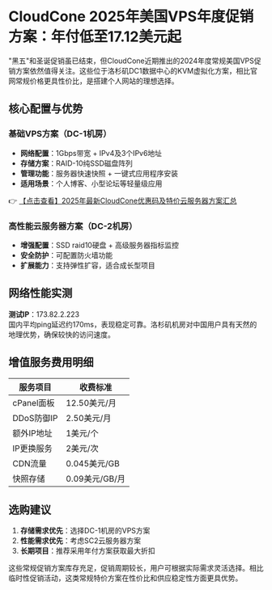 # CloudCone 2025年美国VPS年度促销方案：年付低至17.12美元起

"黑五"和圣诞促销虽已结束，但CloudCone近期推出的2024年度常规美国VPS促销方案依然值得关注。这些位于洛杉矶DC1数据中心的KVM虚拟化方案，相比官网常规价格更具性价比，是搭建个人网站的理想选择。

## 核心配置与优势

### 基础VPS方案（DC-1机房）
- **网络配置**：1Gbps带宽 + IPv4及3个IPv6地址
- **存储方案**：RAID-10纯SSD磁盘阵列
- **管理功能**：服务器快速快照 + 一键式应用程序安装
- **适用场景**：个人博客、小型论坛等轻量级应用

👉 [【点击查看】2025年最新CloudCone优惠码及特价云服务器方案汇总](https://bit.ly/Cloudcone)

### 高性能云服务器方案（DC-2机房）
- **增强配置**：SSD raid10硬盘 + 高级服务器指标监控
- **安全防护**：可配置防火墙功能
- **扩展能力**：支持弹性扩容，适合成长型项目

## 网络性能实测
**测试IP**：173.82.2.223  
国内平均ping延迟约170ms，表现稳定可靠。洛杉矶机房对中国用户具有天然的地理优势，确保较快的访问速度。

## 增值服务费用明细
| 服务项目         | 收费标准          |
|------------------|-------------------|
| cPanel面板       | 12.50美元/月      |
| DDoS防御IP       | 2.50美元/月       |
| 额外IP地址       | 1美元/个          |
| IP更换服务       | 2美元/次          |
| CDN流量          | 0.045美元/GB      |
| 快照存储         | 0.09美元/GB/月    |

## 选购建议
1. **存储需求优先**：选择DC-1机房的VPS方案
2. **性能需求优先**：考虑SC2云服务器方案
3. **长期项目**：推荐采用年付方案获取最大折扣

这些常规促销方案库存充足，促销周期较长，用户可根据实际需求灵活选择。相比临时性促销活动，这类常规特价方案在性价比和供应稳定性方面更具优势。